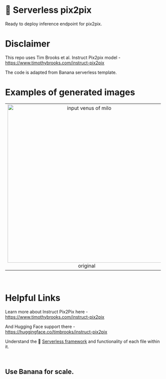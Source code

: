 
# 🍌 Serverless pix2pix

Ready to deploy inference endpoint for pix2pix. 

# Disclaimer

This repo uses Tim Brooks et al. Instruct Pix2pix model - https://www.timothybrooks.com/instruct-pix2pix

The code is adapted from Banana serverless template.

# Examples of generated images

| | | |
|:-------------------------:|:-------------------------:|:-------------------------:|
|<img width="512" alt="input venus of milo" src="https://github.com/eBoreal/serverless-pix2pix/data/input/venus-of-milo-512.jpg">  original |  <img width="512" alt="cyborg venus de milo" src="https://github.com/eBoreal/serverless-pix2pix/data/output/venus-of-milo-512.jpeg"> "turn her into a cyborg"|<img width="512" alt="input elon" src="https://github.com/eBoreal/serverless-pix2pix/data/input/elon-512.jpg">  original |  <img width="512" alt="cyborg elon" src="https://github.com/eBoreal/serverless-pix2pix/data/output/elon-2-512.jpeg"> "turn him into a cyborg"|

<br>

# Helpful Links

Learn more about Instruct Pix2Pix here - https://www.timothybrooks.com/instruct-pix2pix

And Hugging Face support there - https://huggingface.co/timbrooks/instruct-pix2pix

Understand the 🍌 [Serverless framework](https://docs.banana.dev/banana-docs/core-concepts/inference-server/serverless-framework) and functionality of each file within it.

<br>

## Use Banana for scale.
